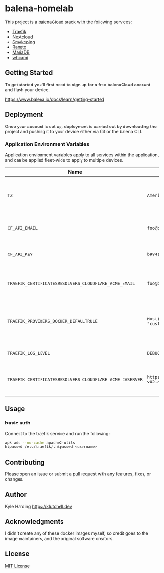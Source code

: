 # balena-homelab

This project is a [balenaCloud](https://www.balena.io/cloud) stack with the following services:

* [Traefik](https://hub.docker.com/_/traefik/)
* [Nextcloud](https://hub.docker.com/_/nextcloud/)
* [Smokeping](https://hub.docker.com/r/linuxserver/smokeping)
* [Raneto](https://hub.docker.com/r/linuxserver/raneto)
* [MariaDB](https://hub.docker.com/r/linuxserver/mariadb)
* [whoami](https://hub.docker.com/r/containous/whoami/)

## Getting Started

To get started you'll first need to sign up for a free balenaCloud account and flash your device.

<https://www.balena.io/docs/learn/getting-started>

## Deployment

Once your account is set up, deployment is carried out by downloading the project and pushing it to your device either via Git or the balena CLI.

### Application Environment Variables

Application envionment variables apply to all services within the application, and can be applied fleet-wide to apply to multiple devices.

|Name|Example|Purpose|
|---|---|---|
|`TZ`|`America/Toronto`|(optional) inform services of the [timezone](https://en.wikipedia.org/wiki/List_of_tz_database_time_zones) in your location|
|`CF_API_EMAIL`|`foo@bar.com`|(required) cloudflare account email|
|`CF_API_KEY`|`b9841238feb177a84330febba8a83208921177bffe733`|(required) cloudflare global API key|
|`TRAEFIK_CERTIFICATESRESOLVERS_CLOUDFLARE_ACME_EMAIL`|`foo@bar.com`|(required) email address for ACME registration|
|`TRAEFIK_PROVIDERS_DOCKER_DEFAULTRULE`|``Host(`{{index .Labels "customLabel"}}.mydomain.com`)``|(required) replace `mydomain.com` with your domain managed by cloudflare|
|`TRAEFIK_LOG_LEVEL`|`DEBUG`|(optional) log level for traefik|
|`TRAEFIK_CERTIFICATESRESOLVERS_CLOUDFLARE_ACME_CASERVER`|`https://acme-staging-v02.api.letsencrypt.org/directory`|(optional) specify a different CA server to use|

## Usage

### basic auth

Connect to the traefik service and run the following:

```bash
apk add --no-cache apache2-utils
htpasswd /etc/traefik/.htpasswd <username>
```

## Contributing

Please open an issue or submit a pull request with any features, fixes, or changes.

## Author

Kyle Harding <https://klutchell.dev>

## Acknowledgments

I didn't create any of these docker images myself, so credit goes to the
image maintainers, and the original software creators.

## License

[MIT License](./LICENSE)
